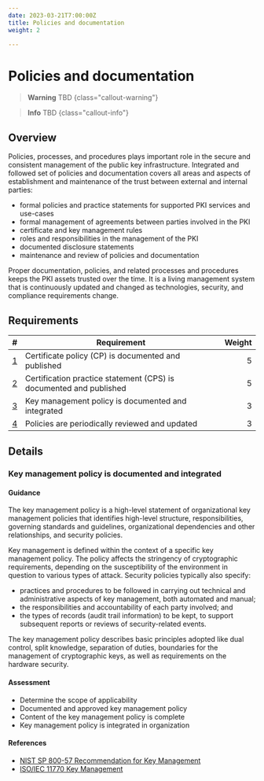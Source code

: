 ```yaml
---
date: 2023-03-21T7:00:00Z
title: Policies and documentation
weight: 2

---
```


# Policies and documentation

> **Warning**
> TBD
{class="callout-warning"}

> **Info**
> TBD
{class="callout-info"}

## Overview

Policies, processes, and procedures plays important role in the secure and consistent management of the public key infrastructure. Integrated and followed set of policies and documentation covers all areas and aspects of establishment and maintenance of the trust between external and internal parties:
- formal policies and practice statements for supported PKI services and use-cases
- formal management of agreements between parties involved in the PKI
- certificate and key management rules
- roles and responsibilities in the management of the PKI
- documented disclosure statements
- maintenance and review of policies and documentation

Proper documentation, policies, and related processes and procedures keeps the PKI assets trusted over the time. It is a living management system that is continuously updated and changed as technologies, security, and compliance requirements change.

## Requirements

|                   # | Requirement                                                        | Weight |
| ------------------: | ------------------------------------------------------------------ | -----: |
| [1](#requirement-1) | Certificate policy (CP) is documented and published                |      5 |
| [2](#requirement-2) | Certification practice statement (CPS) is documented and published |      5 |
| [3](#requirement-3) | Key management policy is documented and integrated                 |      3 |
| [4](#requirement-4) | Policies are periodically reviewed and updated                     |      3 |

## Details

<a name="requirement-3"></a>
### Key management policy is documented and integrated

#### Guidance

The key management policy is a high-level statement of organizational key management policies that identifies high-level structure, responsibilities, governing standards and guidelines, organizational dependencies and other relationships, and security policies.

Key management is defined within the context of a specific key management policy. The policy affects the stringency of cryptographic requirements, depending on the susceptibility of the environment in question to various types of attack. Security policies typically also specify:
- practices and procedures to be followed in carrying out technical and administrative aspects of key management, both automated and manual;
- the responsibilities and accountability of each party involved; and
- the types of records (audit trail information) to be kept, to support subsequent reports or reviews of security-related events.

The key management policy describes basic principles adopted like dual control, split knowledge, separation of duties, boundaries for the management of cryptographic keys, as well as requirements on the hardware security.

#### Assessment

- Determine the scope of applicability
- Documented and approved key management policy
- Content of the key management policy is complete
- Key management policy is integrated in organization

#### References

- [NIST SP 800-57 Recommendation for Key Management](https://csrc.nist.gov/projects/key-management/key-management-guidelines)
- [ISO/IEC 11770 Key Management](https://www.iso.org/standard/53456.html)
